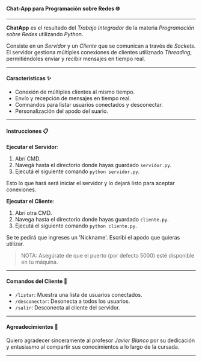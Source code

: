 #### Chat-App para Programación sobre Redes 🌐

---

**ChatApp** es el resultado del _Trabajo Integrador_ de la materia _Programación sobre Redes_ utilizando _Python_.

Consiste en un _Servidor_ y un _Cliente_ que se comunican a través de _Sockets_. El servidor gestiona múltiples conexiones de clientes utiliznado _Threading_, permitiéndoles enviar y recibir mensajes en tiempo real.

---

#### Características ✨

- Conexión de múltiples clientes al mismo tiempo.
- Envío y recepción de mensajes en tiempo real.
- Comnandos para listar usuarios conectados y desconectar.
- Personalización del apodo del suario.

---

#### Instrucciones 📋

**Ejecutar el Servidor**:

1. Abrí CMD.
2. Navegá hasta el directorio donde hayas guardado `servidor.py`.
3. Ejecutá el siguiente comando `python servidor.py`.

Esto lo que hará será iniciar el servidor y lo dejará listo para aceptar conexiones.

**Ejecutar el Cliente**:

1. Abrí otra CMD.
2. Navega hasta el directorio donde hayas guardado `cliente.py`.
3. Ejecutá el siguiente comando `python cliente.py`.

Se te pedirá que ingreses un 'Nickname'. Escribí el apodo que quieras utilizar.

> NOTA: Asegúrate de que el puerto (por defecto 5000) esté disponible en tu máquina.

---

#### Comandos del Cliente 📝

- `/listar`: Muestra una lista de usuarios conectados.
- `/desconectar`: Desonecta a todos los usuarios.
- `/salir`: Desconecta al cliente del servidor.

---

#### Agreadecimientos 🙏

Quiero agradecer sinceramente al profesor _Javier Blanco_ por su dedicación y entusiasmo al compartir sus conocimientos a lo largo de la cursada.

---
